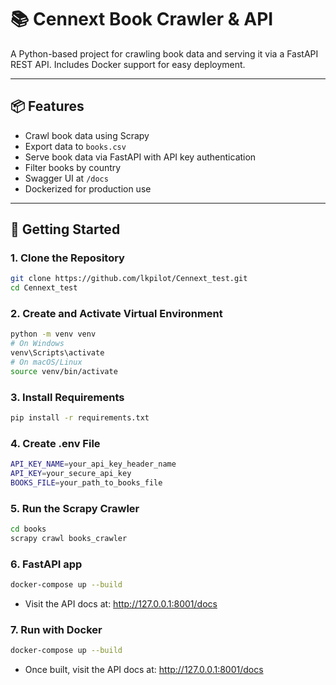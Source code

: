 # 📚 Cennext Book Crawler & API

A Python-based project for crawling book data and serving it via a FastAPI REST API. Includes Docker support for easy deployment.

---

## 📦 Features

- Crawl book data using Scrapy
- Export data to `books.csv`
- Serve book data via FastAPI with API key authentication
- Filter books by country
- Swagger UI at `/docs`
- Dockerized for production use

---

## 🚀 Getting Started

### 1. Clone the Repository

```bash
git clone https://github.com/lkpilot/Cennext_test.git
cd Cennext_test
```

### 2. Create and Activate Virtual Environment

```bash
python -m venv venv
# On Windows
venv\Scripts\activate
# On macOS/Linux
source venv/bin/activate
```

### 3. Install Requirements

```bash
pip install -r requirements.txt
```

### 4. Create .env File

```bash
API_KEY_NAME=your_api_key_header_name
API_KEY=your_secure_api_key
BOOKS_FILE=your_path_to_books_file
```

### 5. Run the Scrapy Crawler

```bash
cd books
scrapy crawl books_crawler
```

### 6. FastAPI app

```bash
docker-compose up --build
```

- Visit the API docs at: http://127.0.0.1:8001/docs

### 7. Run with Docker

```bash
docker-compose up --build
```

- Once built, visit the API docs at: http://127.0.0.1:8001/docs